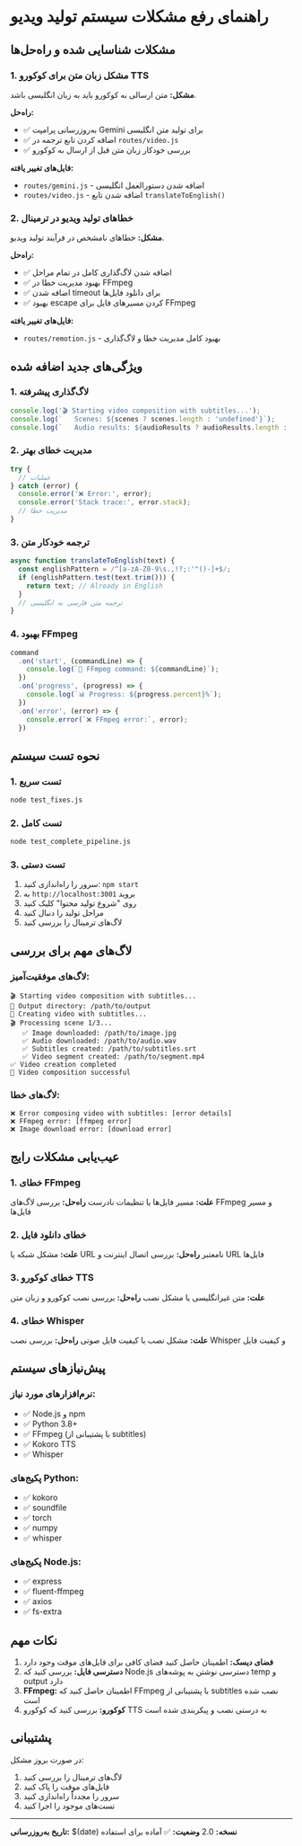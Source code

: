 # راهنمای رفع مشکلات سیستم تولید ویدیو

## مشکلات شناسایی شده و راه‌حل‌ها

### 1. مشکل زبان متن برای کوکورو TTS

**مشکل:** متن ارسالی به کوکورو باید به زبان انگلیسی باشد.

**راه‌حل:**
- ✅ به‌روزرسانی پرامپت Gemini برای تولید متن انگلیسی
- ✅ اضافه کردن تابع ترجمه در `routes/video.js`
- ✅ بررسی خودکار زبان متن قبل از ارسال به کوکورو

**فایل‌های تغییر یافته:**
- `routes/gemini.js` - اضافه شدن دستورالعمل انگلیسی
- `routes/video.js` - اضافه شدن تابع `translateToEnglish()`

### 2. خطاهای تولید ویدیو در ترمینال

**مشکل:** خطاهای نامشخص در فرآیند تولید ویدیو.

**راه‌حل:**
- ✅ اضافه شدن لاگ‌گذاری کامل در تمام مراحل
- ✅ بهبود مدیریت خطا در FFmpeg
- ✅ اضافه شدن timeout برای دانلود فایل‌ها
- ✅ بهبود escape کردن مسیرهای فایل برای FFmpeg

**فایل‌های تغییر یافته:**
- `routes/remotion.js` - بهبود کامل مدیریت خطا و لاگ‌گذاری

## ویژگی‌های جدید اضافه شده

### 1. لاگ‌گذاری پیشرفته
```javascript
console.log('🎬 Starting video composition with subtitles...');
console.log(`   Scenes: ${scenes ? scenes.length : 'undefined'}`);
console.log(`   Audio results: ${audioResults ? audioResults.length : 'undefined'}`);
```

### 2. مدیریت خطای بهتر
```javascript
try {
  // عملیات
} catch (error) {
  console.error('❌ Error:', error);
  console.error('Stack trace:', error.stack);
  // مدیریت خطا
}
```

### 3. ترجمه خودکار متن
```javascript
async function translateToEnglish(text) {
  const englishPattern = /^[a-zA-Z0-9\s.,!?;:'"()-]+$/;
  if (englishPattern.test(text.trim())) {
    return text; // Already in English
  }
  // ترجمه متن فارسی به انگلیسی
}
```

### 4. بهبود FFmpeg
```javascript
command
  .on('start', (commandLine) => {
    console.log(`🔄 FFmpeg command: ${commandLine}`);
  })
  .on('progress', (progress) => {
    console.log(`📊 Progress: ${progress.percent}%`);
  })
  .on('error', (error) => {
    console.error(`❌ FFmpeg error:`, error);
  })
```

## نحوه تست سیستم

### 1. تست سریع
```bash
node test_fixes.js
```

### 2. تست کامل
```bash
node test_complete_pipeline.js
```

### 3. تست دستی
1. سرور را راه‌اندازی کنید: `npm start`
2. به `http://localhost:3001` بروید
3. روی "شروع تولید محتوا" کلیک کنید
4. مراحل تولید را دنبال کنید
5. لاگ‌های ترمینال را بررسی کنید

## لاگ‌های مهم برای بررسی

### لاگ‌های موفقیت‌آمیز:
```
🎬 Starting video composition with subtitles...
📁 Output directory: /path/to/output
🔄 Creating video with subtitles...
🎬 Processing scene 1/3...
   ✅ Image downloaded: /path/to/image.jpg
   ✅ Audio downloaded: /path/to/audio.wav
   ✅ Subtitles created: /path/to/subtitles.srt
   ✅ Video segment created: /path/to/segment.mp4
✅ Video creation completed
🎉 Video composition successful
```

### لاگ‌های خطا:
```
❌ Error composing video with subtitles: [error details]
❌ FFmpeg error: [ffmpeg error]
❌ Image download error: [download error]
```

## عیب‌یابی مشکلات رایج

### 1. خطای FFmpeg
**علت:** مسیر فایل‌ها یا تنظیمات نادرست
**راه‌حل:** بررسی لاگ‌های FFmpeg و مسیر فایل‌ها

### 2. خطای دانلود فایل
**علت:** مشکل شبکه یا URL نامعتبر
**راه‌حل:** بررسی اتصال اینترنت و URL فایل‌ها

### 3. خطای کوکورو TTS
**علت:** متن غیرانگلیسی یا مشکل نصب
**راه‌حل:** بررسی نصب کوکورو و زبان متن

### 4. خطای Whisper
**علت:** مشکل نصب یا کیفیت فایل صوتی
**راه‌حل:** بررسی نصب Whisper و کیفیت فایل

## پیش‌نیازهای سیستم

### نرم‌افزارهای مورد نیاز:
- ✅ Node.js و npm
- ✅ Python 3.8+
- ✅ FFmpeg (با پشتیبانی از subtitles)
- ✅ Kokoro TTS
- ✅ Whisper

### پکیج‌های Python:
- ✅ kokoro
- ✅ soundfile
- ✅ torch
- ✅ numpy
- ✅ whisper

### پکیج‌های Node.js:
- ✅ express
- ✅ fluent-ffmpeg
- ✅ axios
- ✅ fs-extra

## نکات مهم

1. **فضای دیسک:** اطمینان حاصل کنید فضای کافی برای فایل‌های موقت وجود دارد
2. **دسترسی فایل:** بررسی کنید که Node.js دسترسی نوشتن به پوشه‌های temp و output دارد
3. **FFmpeg:** اطمینان حاصل کنید که FFmpeg با پشتیبانی از subtitles نصب شده است
4. **کوکورو:** بررسی کنید که کوکورو TTS به درستی نصب و پیکربندی شده است

## پشتیبانی

در صورت بروز مشکل:
1. لاگ‌های ترمینال را بررسی کنید
2. فایل‌های موقت را پاک کنید
3. سرور را مجدداً راه‌اندازی کنید
4. تست‌های موجود را اجرا کنید

---

**تاریخ به‌روزرسانی:** $(date)
**نسخه:** 2.0
**وضعیت:** ✅ آماده برای استفاده


